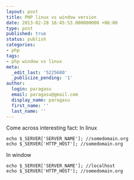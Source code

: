 ```yaml
---
layout: post
title: PHP linux vs window version
date: 2013-02-28 16:45:53.000000000 +08:00
type: post
published: true
status: publish
categories:
- php
tags:
- php window vs linux
meta:
  _edit_last: '5225680'
  _publicize_pending: '1'
author:
  login: paragasu
  email: paragasu@gmail.com
  display_name: paragasu
  first_name: ''
  last_name: ''
---
```

Come across interesting fact:
In linux

    echo $_SERVER['SERVER_NAME']; //somedomain.org
    echo $_SERVER['HTTP_HOST']; //somedomain.org

In window  

    echo $_SERVER['SERVER_NAME']; //localhost
    echo $_SERVER['HTTP_HOST']; //somedomain.org



